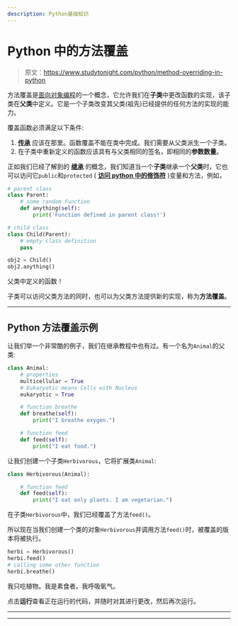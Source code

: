 ```yaml
---
description: Python基础知识
---
```


# Python 中的方法覆盖

> 原文：<https://www.studytonight.com/python/method-overriding-in-python>

方法覆盖是[面向对象编程](oops-basics-python)的一个概念，它允许我们在**子类**中更改函数的实现，该子类在**父类**中定义。它是一个子类改变其父类(祖先)已经提供的任何方法的实现的能力。

覆盖函数必须满足以下条件:

1.  **[传承](inheritance-in-python)** 应该在那里。函数覆盖不能在类中完成。我们需要从父类派生一个子类。
2.  在子类中重新定义的函数应该具有与父类相同的签名，即相同的**参数数量**。

正如我们已经了解到的 [**继承**](/python/inheritance-in-python) 的概念，我们知道当一个**子类**继承一个**父类**时，它也可以访问它`public`和`protected` ( [**访问 python 中的修饰符**](/python/access-modifier-python.php) )变量和方法，例如，

```py
# parent class
class Parent:
    # some random function
    def anything(self):
        print('Function defined in parent class!')

# child class
class Child(Parent):
    # empty class definition
    pass

obj2 = Child()
obj2.anything() 
```

父类中定义的函数！

子类可以访问父类方法的同时，也可以为父类方法提供新的实现，称为**方法覆盖**。

* * *

## Python 方法覆盖示例

让我们举一个非常酷的例子，我们在继承教程中也有过。有一个名为`Animal`的父类:

```py
class Animal:
    # properties
	multicellular = True
	# Eukaryotic means Cells with Nucleus
	eukaryotic = True

	# function breathe
	def breathe(self):
	    print("I breathe oxygen.")

    # function feed
	def feed(self):
	    print("I eat food.")
```

让我们创建一个子类`Herbivorous`，它将扩展类`Animal`:

```py
class Herbivorous(Animal):

    # function feed
	def feed(self):
	    print("I eat only plants. I am vegetarian.")
```

在子类`Herbivorous`中，我们已经覆盖了方法`feed()`。

所以现在当我们创建一个类的对象`Herbivorous`并调用方法`feed()`时，被覆盖的版本将被执行。

```py
herbi = Herbivorous()
herbi.feed()
# calling some other function
herbi.breathe()
```

我只吃植物。我是素食者。我呼吸氧气。

点击**运行**查看正在运行的代码，并随时对其进行更改，然后再次运行。

* * *

* * *